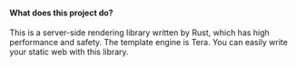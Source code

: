 #### What does this project do?

This is a server-side rendering library written by Rust, which has high performance and safety. The template engine is Tera. You can easily write your static web with this library.
